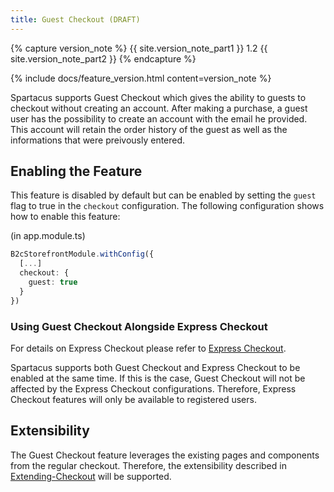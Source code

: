 ```yaml
---
title: Guest Checkout (DRAFT)
---
```


{% capture version_note %}
{{ site.version_note_part1 }} 1.2 {{ site.version_note_part2 }}
{% endcapture %}

{% include docs/feature_version.html content=version_note %}

Spartacus supports Guest Checkout which gives the ability to guests to checkout without creating an account. After making a purchase, a guest user has the possibility to create an account with the email he provided. This account will retain the order history of the guest as well as the informations that were preivously entered.

## Enabling the Feature

This feature is disabled by default but can be enabled by setting the `guest` flag to true in the `checkout` configuration. The following configuration shows how to enable this feature:

(in app.module.ts)
```ts
B2cStorefrontModule.withConfig({
  [...]
  checkout: {
    guest: true
  }
})
```

### Using Guest Checkout Alongside Express Checkout

For details on Express Checkout please refer to [Express Checkout](https://sap.github.io/cloud-commerce-spartacus-storefront-docs/express-checkout/).

Spartacus supports both Guest Checkout and Express Checkout to be enabled at the same time. If this is the case, Guest Checkout will not be affected by the Express Checkout configurations. Therefore, Express Checkout features will only be available to registered users.

## Extensibility

The Guest Checkout feature leverages the existing pages and components from the regular checkout. Therefore, the extensibility described in [Extending-Checkout](https://sap.github.io/cloud-commerce-spartacus-storefront-docs/extending-checkout/) will be supported.